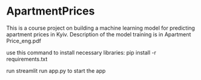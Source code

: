# ApartmentPrices
This is a course project on building a machine learning model for predicting apartment prices in Kyiv. 
Description of the model training is in Apartment Price_eng.pdf


use this command to install necessary libraries:
pip install -r requirements.txt

run streamlit run app.py to start the app


